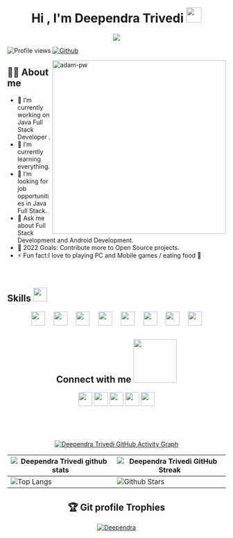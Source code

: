 <h1 align="center">Hi , I'm Deependra Trivedi <img src="https://media.giphy.com/media/hvRJCLFzcasrR4ia7z/giphy.gif" width="35"></h1>
<p align="center">
  <a href="https://github.com/DenverCoder1/readme-typing-svg"><img src="https://readme-typing-svg.herokuapp.com?lines=Full+Stack+Developer;Competitive+Programmer;DS%20|%20Algorithms%20|%20OOP%20;(300)+questions+solved+in+leetcode;Division%202%20on%20Codechef%20(2%20Stars);Always%20learning%20new%20things&center=true&width=500&height=50"></a>
</p>

![Profile views](https://visitor-badge.glitch.me/badge?page_id=Deependra-009)
[![Github](https://img.shields.io/github/followers/Deependra-009?label=Follow&style=social)](https://github.com/Deependra-009)

<p><img height="400px" width="400px" align="right" src="https://github.com/Adam-pw/Adam-pw/blob/main/animation_500_kxa883sd.gif" alt="adam-pw" /></p>

## :sassy_man:  About me
- 🔭 I’m currently working on Java Full Stack Developer .
- 🌱 I’m currently learning everything.
- 👯 I’m looking for  job opportunities in Java Full Stack. 
- 💬 Ask me about Full Stack Development and Android Development.
- 🥅 2022 Goals: Contribute more to Open Source projects.
- ⚡ Fun fact:I love to playing PC and Mobile games / eating food 🍟

<br>

<h2> Skills <img src = "https://media2.giphy.com/media/QssGEmpkyEOhBCb7e1/giphy.gif?cid=ecf05e47a0n3gi1bfqntqmob8g9aid1oyj2wr3ds3mg700bl&rid=giphy.gif" width = 32px> </h2>
<div align="center">
<img width ='32px' src ='https://raw.githubusercontent.com/jmnote/z-icons/master/svg/java.svg'>
&nbsp &nbsp 
<img width ='32px' src ='https://raw.githubusercontent.com/jmnote/z-icons/master/svg/python.svg'>
&nbsp &nbsp
<img width ='32px' src ='https://raw.githubusercontent.com/jmnote/z-icons/master/svg/javascript.svg'> 
&nbsp &nbsp
 <img width ='32px' src ='https://raw.githubusercontent.com/rahulbanerjee26/githubAboutMeGenerator/main/icons/reactjs.svg'>
&nbsp &nbsp
 <img width ='32px' src ='https://raw.githubusercontent.com/rahulbanerjee26/githubAboutMeGenerator/main/icons/css.svg'>
&nbsp &nbsp
<img width ='32px' src ='https://raw.githubusercontent.com/rahulbanerjee26/githubAboutMeGenerator/main/icons/html.svg'>
&nbsp &nbsp
<img width ='32px' src ='https://raw.githubusercontent.com/rahulbanerjee26/githubAboutMeGenerator/main/icons/android.svg'>
&nbsp &nbsp 
<img width ='32px' src ='https://raw.githubusercontent.com/jmnote/z-icons/master/svg/bootstrap.svg'>

<h2> Connect with me <img src='https://raw.githubusercontent.com/ShahriarShafin/ShahriarShafin/main/Assets/handshake.gif' width="100px"> </h2>
<a href = 'https://www.linkedin.com/in/aditya-deshmukh-561a371a8'> <img width = '32px' align= 'center' src="https://raw.githubusercontent.com/rahulbanerjee26/githubAboutMeGenerator/main/icons/linked-in-alt.svg"/></a> 
<a href = 'https://www.twitter.com/NoobCoder07'> <img width = '32px' align= 'center' src="https://raw.githubusercontent.com/rahulbanerjee26/githubAboutMeGenerator/main/icons/twitter.svg"/></a> 
<a href = 'https://medium.com/@adityadeshmukh7350'> <img width = '32px' align= 'center' src="https://raw.githubusercontent.com/rahulbanerjee26/githubAboutMeGenerator/main/icons/medium.svg"/></a> 
<a href = 'http://aditya664.me/'> <img width = '32px' align= 'center' src="https://raw.githubusercontent.com/rahulbanerjee26/githubAboutMeGenerator/main/icons/portfolio.png"/></a> 
<a href = 'https://www.github.com/Aditya664'> <img width = '32px' align= 'center' src="https://raw.githubusercontent.com/rahulbanerjee26/githubAboutMeGenerator/main/icons/github.svg"/></a>
 
 
 <br><br><br>
  
[![Deependra Trivedi GitHub Activity Graph](https://activity-graph.herokuapp.com/graph?username=Deependra-009&theme=tokyonight)](https://git.io/praveenscience)

| ![Deependra Trivedi github stats](https://github-readme-stats.vercel.app/api?username=Deependra-009&show_icons=true&theme=tokyonight) | ![Deependra Trivedi GitHub Streak](https://github-readme-streak-stats.herokuapp.com/?user=Deependra-009&theme=tokyonight) |
| --- | --- |
| ![Top Langs](https://github-readme-stats.vercel.app/api/top-langs/?username=Deependra-009&theme=tokyonight) | ![Github Stars](https://github-readme-stats.vercel.app/api?username=Deependra-009&show_icons=true&locale=en&count_private=true&hide_rank=true&custom_title=My%20GitHub%20Stats&disable_animations=true&theme=tokyonight) 
  
  
## :trophy: Git profile Trophies

<p align="center"> <a href="https://github.com/ryo-ma/github-profile-trophy"><img src="https://github-profile-trophy.vercel.app/?username=Deependra-009&layout=compact&theme=algolia" alt="Deependra" /></a> </p>


